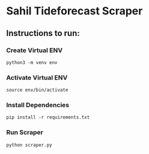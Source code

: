 # Sahil Tideforecast Scraper

## Instructions to run:

### Create Virtual ENV
```python3 -m venv env```

### Activate Virtual ENV
```source env/bin/activate```

### Install Dependencies
```pip install -r requirements.txt```

### Run Scraper
```python scraper.py```